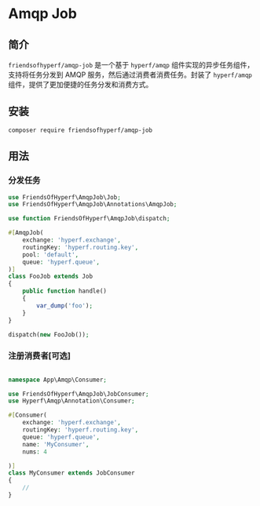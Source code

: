 # Amqp Job

## 简介

`friendsofhyperf/amqp-job` 是一个基于 `hyperf/amqp` 组件实现的异步任务组件，支持将任务分发到 AMQP 服务，然后通过消费者消费任务。封装了 `hyperf/amqp` 组件，提供了更加便捷的任务分发和消费方式。

## 安装

```shell
composer require friendsofhyperf/amqp-job
```

## 用法

### 分发任务

```php
use FriendsOfHyperf\AmqpJob\Job;
use FriendsOfHyperf\AmqpJob\Annotations\AmqpJob;

use function FriendsOfHyperf\AmqpJob\dispatch;

#[AmqpJob(
    exchange: 'hyperf.exchange',
    routingKey: 'hyperf.routing.key',
    pool: 'default',
    queue: 'hyperf.queue',
)]
class FooJob extends Job
{
    public function handle()
    {
        var_dump('foo');
    }
}

dispatch(new FooJob());

```

### 注册消费者[可选]

```php

namespace App\Amqp\Consumer;

use FriendsOfHyperf\AmqpJob\JobConsumer;
use Hyperf\Amqp\Annotation\Consumer;

#[Consumer(
    exchange: 'hyperf.exchange',
    routingKey: 'hyperf.routing.key',
    queue: 'hyperf.queue',
    name: 'MyConsumer',
    nums: 4

)]
class MyConsumer extends JobConsumer
{
    //
}

```
